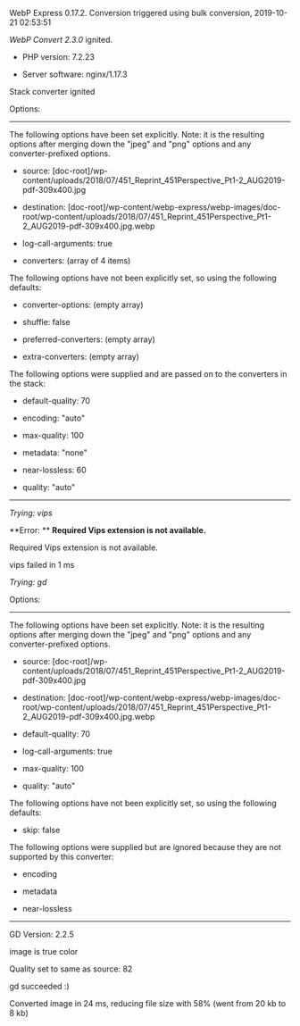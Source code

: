 WebP Express 0.17.2. Conversion triggered using bulk conversion, 2019-10-21 02:53:51

*WebP Convert 2.3.0*  ignited.
- PHP version: 7.2.23
- Server software: nginx/1.17.3

Stack converter ignited

Options:
------------
The following options have been set explicitly. Note: it is the resulting options after merging down the "jpeg" and "png" options and any converter-prefixed options.
- source: [doc-root]/wp-content/uploads/2018/07/451_Reprint_451Perspective_Pt1-2_AUG2019-pdf-309x400.jpg
- destination: [doc-root]/wp-content/webp-express/webp-images/doc-root/wp-content/uploads/2018/07/451_Reprint_451Perspective_Pt1-2_AUG2019-pdf-309x400.jpg.webp
- log-call-arguments: true
- converters: (array of 4 items)

The following options have not been explicitly set, so using the following defaults:
- converter-options: (empty array)
- shuffle: false
- preferred-converters: (empty array)
- extra-converters: (empty array)

The following options were supplied and are passed on to the converters in the stack:
- default-quality: 70
- encoding: "auto"
- max-quality: 100
- metadata: "none"
- near-lossless: 60
- quality: "auto"
------------


*Trying: vips* 

**Error: ** **Required Vips extension is not available.** 
Required Vips extension is not available.
vips failed in 1 ms

*Trying: gd* 

Options:
------------
The following options have been set explicitly. Note: it is the resulting options after merging down the "jpeg" and "png" options and any converter-prefixed options.
- source: [doc-root]/wp-content/uploads/2018/07/451_Reprint_451Perspective_Pt1-2_AUG2019-pdf-309x400.jpg
- destination: [doc-root]/wp-content/webp-express/webp-images/doc-root/wp-content/uploads/2018/07/451_Reprint_451Perspective_Pt1-2_AUG2019-pdf-309x400.jpg.webp
- default-quality: 70
- log-call-arguments: true
- max-quality: 100
- quality: "auto"

The following options have not been explicitly set, so using the following defaults:
- skip: false

The following options were supplied but are ignored because they are not supported by this converter:
- encoding
- metadata
- near-lossless
------------

GD Version: 2.2.5
image is true color
Quality set to same as source: 82
gd succeeded :)

Converted image in 24 ms, reducing file size with 58% (went from 20 kb to 8 kb)
